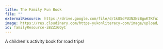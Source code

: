 ```yaml
---
title: The Family Fun Book
file: ""
externalResource: https://drive.google.com/file/d/1kO5dPU3N2NzBgwKTKfu30aUgjAufNSwa/view?usp=sharing
image: https://res.cloudinary.com/https-yukonliteracy-com/image/upload/q_35/v1648540139/family-fun-book-cover_b6cbif.png
id: familyResource-iBZZz6QyC
---
```

A children's activity book for road trips!